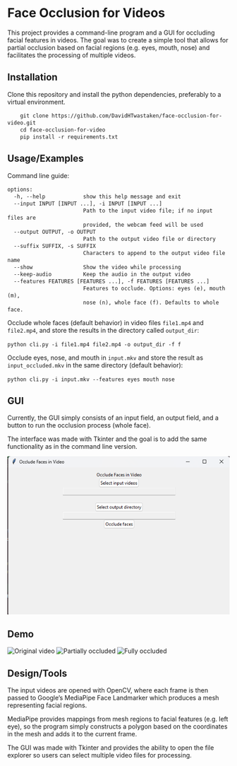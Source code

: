 # Face Occlusion for Videos

This project provides a command-line program and a GUI for occluding facial features in videos. The goal was to create a simple tool that allows for partial occlusion based on facial regions (e.g. eyes, mouth, nose) and facilitates the processing of multiple videos.

## Installation

Clone this repository and install the python dependencies, preferably to a virtual environment.

```
    git clone https://github.com/DavidHTwastaken/face-occlusion-for-video.git
    cd face-occlusion-for-video
    pip install -r requirements.txt
```

## Usage/Examples

Command line guide:

```
options:
  -h, --help            show this help message and exit
  --input INPUT [INPUT ...], -i INPUT [INPUT ...]
                        Path to the input video file; if no input files are
                        provided, the webcam feed will be used
  --output OUTPUT, -o OUTPUT
                        Path to the output video file or directory
  --suffix SUFFIX, -s SUFFIX
                        Characters to append to the output video file name
  --show                Show the video while processing
  --keep-audio          Keep the audio in the output video
  --features FEATURES [FEATURES ...], -f FEATURES [FEATURES ...]
                        Features to occlude. Options: eyes (e), mouth (m),
                        nose (n), whole face (f). Defaults to whole face.
```

Occlude whole faces (default behavior) in video files `file1.mp4` and `file2.mp4`, and store the results in the directory called `output_dir`:

`python cli.py -i file1.mp4 file2.mp4 -o output_dir -f f`

Occlude eyes, nose, and mouth in `input.mkv` and store the result as `input_occluded.mkv` in the same directory (default behavior):

`python cli.py -i input.mkv --features eyes mouth nose`

## GUI

Currently, the GUI simply consists of an input field, an output field, and a button to run the occlusion process (whole face).

The interface was made with Tkinter and the goal is to add the same functionality as in the command line version.

![GUI](demos/gui.png)

## Demo

![Original video](demos/example.gif)
![Partially occluded](demos/example_occluded.gif)
![Fully occluded](demos/example_occluded_fully.gif)

## Design/Tools

The input videos are opened with OpenCV, where each frame is then passed to Google’s MediaPipe Face Landmarker which produces a mesh representing facial regions.

MediaPipe provides mappings from mesh regions to facial features (e.g. left eye), so the program simply constructs a polygon based on the
coordinates in the mesh and adds it to the current frame.

The GUI was made with Tkinter and provides the ability to open the file explorer so users can
select multiple video files for processing.
